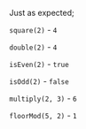 

Just as expected;

`square(2)` - `4`

`double(2)` - `4`

`isEven(2)` - `true`

`isOdd(2)` - `false`

`multiply(2, 3)` - `6`

`floorMod(5, 2)` - `1`